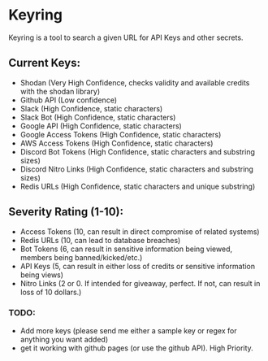 # Keyring
Keyring is a tool to search a given URL for API Keys and other secrets.

## Current Keys:
- Shodan (Very High Confidence, checks validity and available credits with the shodan library)
- Github API (Low confidence)
- Slack (High Confidence, static characters)
- Slack Bot (High Confidence, static characters)
- Google API (High Confidence, static characters)
- Google Access Tokens (High Confidence, static characters)
- AWS Access Tokens (High Confidence, static characters)
- Discord Bot Tokens (High Confidence, static characters and substring sizes)
- Discord Nitro Links (High Confidence, static characters and substring sizes)
- Redis URLs (High Confidence, static characters and unique substring)

## Severity Rating (1-10):
- Access Tokens (10, can result in direct compromise of related systems)
- Redis URLs (10, can lead to database breaches)
- Bot Tokens (6, can result in sensitive information being viewed, members being banned/kicked/etc.)
- API Keys (5, can result in either loss of credits or sensitive information being views)
- Nitro Links (2 or 0. If intended for giveaway, perfect. If not, can result in loss of 10 dollars.)

### TODO:
- Add more keys (please send me either a sample key or regex for anything you want added)
- get it working with github pages (or use the github API). High Priority.
